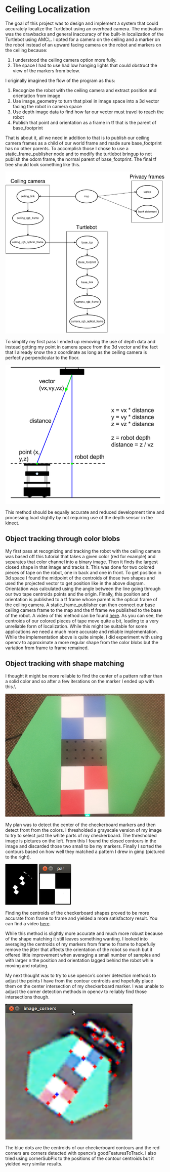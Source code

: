 # Ceiling Localization
The goal of this project was to design and implement a system that could accurately localize the Turtlebot using an overhead camera.  The motivation was the drawbacks and general inaccuracy of the built-in localization of the Turtlebot using AMCL.  I opted for a camera on the ceiling and a marker on the robot instead of an upward facing camera on the robot and markers on the ceiling because:

1. I understood the ceiling camera option more fully.
2. The space I had to use had low hanging lights that could obstruct the view of the markers from below.

I originally imagined the flow of the program as thus:
1. Recognize the robot with the ceiling camera and extract position and orientation from image
2. Use image_geometry to turn that pixel in image space into a 3d vector facing the robot in camera space
3. Use depth image data to find how far our vector must travel to reach the robot
4. Publish that point and orientation as a frame in tf that is the parent of base_footprint

That is about it, all we need in addition to that is to publish our ceiling camera frames as a child of our world frame and made sure base_footprint has no other parents.  To accomplish those I chose to use a static_frame_publisher node and to modify the turtlebot bringup to not publish the odom frame, the normal parent of base_footprint. The final tf tree should look something like this.

![TF diagram](/images/tf_tree.png)

To simplify my first pass I ended up removing the use of depth data and instead getting my point in camera space from the 3d vector and the fact that I already know the z coordinate as long as the ceiling camera is perfectly perpendicular to the floor.

![Basic localizer approach](/images/localizer_drawing.png)

This method should be equally accurate and reduced development time and processing load slightly by not requiring use of the depth sensor in the kinect.

## Object tracking through color blobs

My first pass at recognizing and tracking the robot with the ceiling camera was based off this tutorial that takes a given color (red for example) and separates that color channel into a binary image.  Then it finds the largest closed shape in that image and tracks it.  This was done for two colored pieces of tape on the robot, one in back and one in front.  To get position in 3d space I found the midpoint of the centroids of those two shapes and used the projected vector to get position like in the above diagram.  Orientation was calculated using the angle between the line going through our two tape centroids points and the origin.  Finally, this position and orientation is published to a tf frame whose parent is the optical frame of the ceiling camera.  A static_frame_publisher can then connect our base ceiling camera frame to the map and the tf frame we published to the base of the robot.
A video of this method can be found [here](https://www.youtube.com/watch?v=YujTeesezbw).  As you can see, the centroids of our colored pieces of tape move quite a bit, leading to a very unreliable form of localization.  While this might be suitable for some applications we need a much more accurate and reliable implementation.  While the implementation above is quite simple, I did experiment with using opencv to approximate a more regular shape from the color blobs but the variation from frame to frame remained.

## Object tracking with shape matching

I thought it might be more reliable to find the center of a pattern rather than a solid color and so after a few iterations on the marker I ended up with this.\

![Robot marker](/images/robot_marker.jpg)

My plan was to detect the center of the checkerboard markers and then detect front from the colors.  I thresholded a grayscale version of my image to try to select just the white parts of my checkerboard.  The thresholded image is pictures on the left.  From this I found the closed contours in the image and discarded those two small to be my markers.  Finally I sorted the contours based on how well they matched a pattern I drew in gimp (pictured to the right).

![Closed contours](/images/thresh.png)
![Matching pattern](/images/pattern.png)

Finding the centroids of the checkerboard shapes proved to be more accurate from frame to frame and yielded a more satisfactory result.  You can find a video [here](https://www.youtube.com/watch?v=opjV2vWPePo).

While this method is slightly more accurate and much more robust because of the shape matching it still leaves something wanting.  I looked into averaging the centroids of my markers from frame to frame to hopefully remove the jitter that affects the orientation of the robot so much but it offered little improvement when averaging a small number of samples and with larger n the position and orientation lagged behind the robot while moving and rotating.

My next thought was to try to use opencv’s corner detection methods to adjust the points I have from the contour centroids and hopefully place them on the center intersection of my checkerboard marker.  I was unable to adjust the corner detection methods in opencv to reliably find those intersections though.

![Prototype corner approach](/images/corners.png)

The blue dots are the centroids of our checkerboard contours and the red corners are corners detected with opencv’s goodFeaturesToTrack.  I also tried using cornerSubPix to the positions of the contour centroids but it yielded very similar results.


